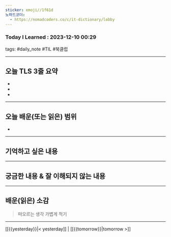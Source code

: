 ```yaml
---
sticker: emoji//1f61d
노마드코더:
  - https://nomadcoders.co/c/it-dictionary/lobby
---
```

### Today I Learned : 2023-12-10 00:29

tags: #daily_note #TIL #북클럽 
***
## 오늘 TLS 3줄 요약
-  
-  
-  
---

## 오늘 배운(또는 읽은) 범위
-  

---

## 기억하고 싶은 내용


***

## 궁금한 내용 & 잘 이해되지 않는 내용


*** 

## 배운(읽은) 소감
>떠오르는 생각 가볍게 적기


***


[[{{yesterday}}|< yesterday]] | [[{{tomorrow}}|tomorrow >]]

